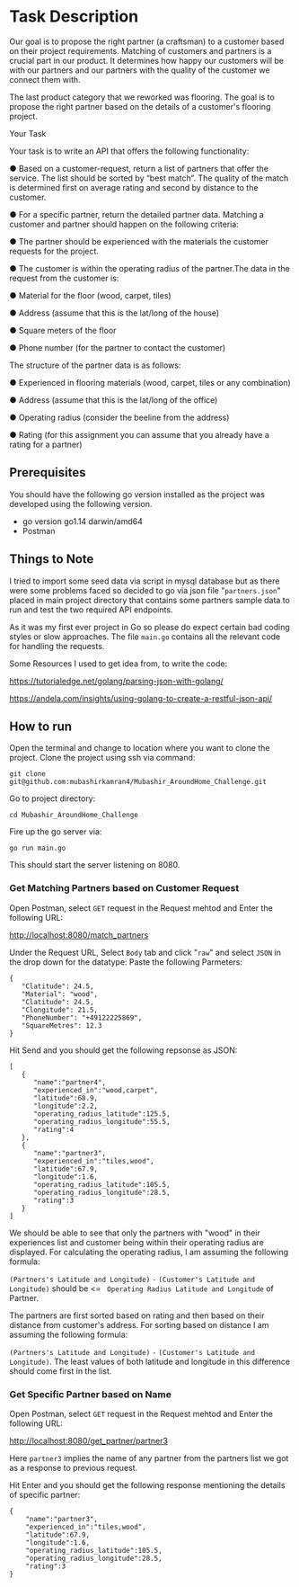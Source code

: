# Task Description

Our goal is to propose the right partner (a craftsman) to a customer based
on their project requirements. Matching of customers and partners is a crucial part in our
product. It determines how happy our customers will be with our partners and our partners
with the quality of the customer we connect them with.

The last product category that we reworked was flooring. The goal is to propose the right
partner based on the details of a customer's flooring project.

Your Task

Your task is to write an API that offers the following functionality:

● Based on a customer-request, return a list of partners that offer the service. The list
should be sorted by “best match”. The quality of the match is determined first on
average rating and second by distance to the customer.

● For a specific partner, return the detailed partner data.
Matching a customer and partner should happen on the following criteria:

● The partner should be experienced with the materials the customer requests for the
project.

● The customer is within the operating radius of the partner.The data in the request from the customer is:

   ● Material for the floor (wood, carpet, tiles)
   
   ● Address (assume that this is the lat/long of the house)
   
   ● Square meters of the floor
   
   ● Phone number (for the partner to contact the customer)

The structure of the partner data is as follows:

● Experienced in flooring materials (wood, carpet, tiles or any combination)

● Address (assume that this is the lat/long of the office)

● Operating radius (consider the beeline from the address)

● Rating (for this assignment you can assume that you already have a rating for a
partner)


## Prerequisites

You should have the following go version installed as the project was developed using the following version.

* go version go1.14 darwin/amd64
* Postman

## Things to Note

I tried to import some seed data via script in mysql database but as there were some problems faced so decided to
go via json file "`partners.json`" placed in main project directory that contains some partners sample data to run and
test the two required API endpoints.

As it was my first ever project in Go so please do expect certain bad coding styles or slow approaches.
The file `main.go` contains all the relevant code for handling the requests.

Some Resources I used to get idea from, to write the code:

https://tutorialedge.net/golang/parsing-json-with-golang/

https://andela.com/insights/using-golang-to-create-a-restful-json-api/



## How to run

Open the terminal and change to location where you want to clone the project. Clone the project using ssh via command:

`git clone git@github.com:mubashirkamran4/Mubashir_AroundHome_Challenge.git`

Go to project directory:

`cd Mubashir_AroundHome_Challenge`

Fire up the go server via:

`go run main.go`

This should start the server listening on 8080.

### Get Matching Partners based on Customer Request

Open Postman, select `GET` request in the Request mehtod and Enter the following URL:

[http://localhost:8080/match_partners](http://localhost:8080/match_partners)

Under the Request URL, Select `Body` tab and click "`raw`" and select `JSON` in the drop down for the datatype:
Paste the following Parmeters:

```
{
   "Clatitude": 24.5,
   "Material": "wood",
   "Clatitude": 24.5,
   "Clongitude": 21.5,
   "PhoneNumber": "+49122225869",
   "SquareMetres": 12.3
}
```
Hit Send and you should get the following repsonse as JSON:

```
[
   {
      "name":"partner4",
      "experienced_in":"wood,carpet",
      "latitude":68.9,
      "longitude":2.2,
      "operating_radius_latitude":125.5,
      "operating_radius_longitude":55.5,
      "rating":4
   },
   {
      "name":"partner3",
      "experienced_in":"tiles,wood",
      "latitude":67.9,
      "longitude":1.6,
      "operating_radius_latitude":105.5,
      "operating_radius_longitude":28.5,
      "rating":3
   }
]
```
We should be able to see that only the partners with "wood" in their experiences list and customer being within their operating
radius are displayed. For calculating the operating radius, I am assuming the following formula:
  
 `(Partners's Latitude and Longitude)` `-` `(Customer's Latitude and Longitude)` should be <=
   ` Operating Radius Latitude and Longitude` of Partner.


The partners are first sorted based on rating and then based on their distance from customer's address. For sorting based
on distance I am assuming the following formula:

`(Partners's Latitude and Longitude)` `-` `(Customer's Latitude and Longitude)`. The least values of both latitude and longitude
in this difference should come first in the list.



### Get Specific Partner based on Name

Open Postman, select `GET` request in the Request mehtod and Enter the following URL:

[http://localhost:8080/get_partner/partner3](http://localhost:8080/get_partner/partner3)

Here `partner3` implies the name of any partner from the partners list we got as a response to previous request.

Hit Enter and you should get the following response mentioning the details of specific partner:
```
{
    "name":"partner3",
    "experienced_in":"tiles,wood",
    "latitude":67.9,
    "longitude":1.6,
    "operating_radius_latitude":105.5,
    "operating_radius_longitude":28.5,
    "rating":3
}
```


